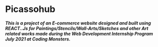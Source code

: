 # Picassohub
**_This is a project of an E-commerce website designed and built using REACT..Js for Paintings/Stencils/Wall-Arts/Sketches and other Art related works made during the Web Development Internship Program July 2021 at Coding Monsters._**
